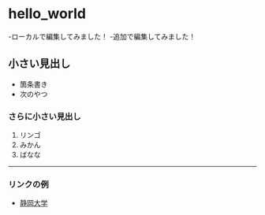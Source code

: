 # hello_world

-ローカルで編集してみました！
-追加で編集してみました！

## 小さい見出し


- 箇条書き
- 次のやつ
### さらに小さい見出し

1. リンゴ
2. みかん
3. ばなな

-----

### リンクの例

- [静岡大学](https://gakujo.shizuoka.ac.jp/portal/)
